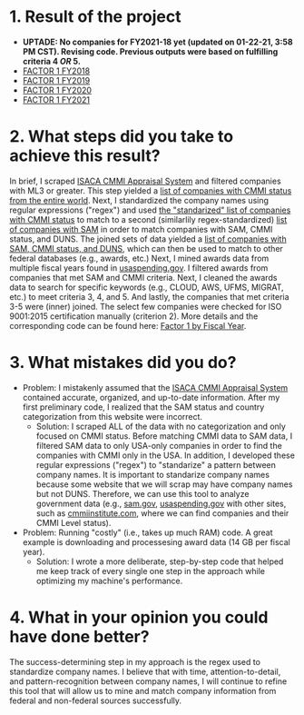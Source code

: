 # 1. Result of the project
- **UPTADE: No companies for FY2021-18 yet (updated on 01-22-21, 3:58 PM CST). Revising code. Previous outputs were based on fulfilling criteria 4 *OR* 5.**
- [FACTOR 1 FY2018](https://github.com/ericaosta/alagant/blob/main/F1/factor1_FY2018.xlsx)
- [FACTOR 1 FY2019](https://github.com/ericaosta/alagant/blob/main/F1/factor1_FY2019.xlsx)
- [FACTOR 1 FY2020](https://github.com/ericaosta/alagant/blob/main/F1/factor1_FY2020.xlsx) 
- [FACTOR 1 FY2021](https://github.com/ericaosta/alagant/blob/main/F1/factor1_FY2021.xlsx)
# 2. What steps did you take to achieve this result?
In brief, I scraped [ISACA CMMI Appraisal System](https://cmmiinstitute.com/pars/?StateId=33296d0d-c5c5-4d47-b36b-c692d73a5ab7) and filtered companies with ML3 or greater. This step yielded a [list of companies with CMMI status from the entire world](https://github.com/ericaosta/alagant/blob/main/F1/CMMI_RAW_WORLD.xlsx). Next, I standardized the company names using regular expressions ("regex") and used [the "standarized" list of companies with CMMI status](https://github.com/ericaosta/alagant/blob/main/F1/CMMI.xlsx) to match to a second (similarlily regex-standardized) [list of companies with SAM](https://github.com/ericaosta/alagant/blob/main/F1/company-unique-list.xlsx) in order to match companies with SAM, CMMI status, and DUNS. The joined sets of data yielded a [list of companies with SAM, CMMI status, and DUNS](https://github.com/ericaosta/alagant/blob/main/F1/SAM_CMMI.xlsx), which can then be used to match to other federal databases (e.g., awards, etc.) Next, I mined awards data from multiple fiscal years found in [usaspending.gov](https://www.usaspending.gov/download_center/award_data_archive). I filtered awards from companies that met SAM and CMMI criteria. Next, I cleaned the awards data to search for specific keywords (e.g., CLOUD, AWS, UFMS, MIGRAT, etc.) to meet criteria 3, 4, and 5. And lastly, the companies that met criteria 3-5 were (inner) joined. The select few companies were checked for ISO 9001:2015 certification manually (criterion 2). More details and the corresponding code can be found here: [Factor 1 by Fiscal Year](https://github.com/ericaosta/alagant/blob/main/F1/F1.md).
# 3. What mistakes did you do?
- Problem: I mistakenly assumed that the [ISACA CMMI Appraisal System](https://cmmiinstitute.com/pars/?StateId=33296d0d-c5c5-4d47-b36b-c692d73a5ab7) contained accurate, organized, and up-to-date information. After my first preliminary code, I realized that the SAM status and country categorization from this website were incorrect.
  - Solution: I scraped ALL of the data with no categorization and only focused on CMMI status. Before matching CMMI data to SAM data, I filtered SAM data to only USA-only companies in order to find the companies with CMMI only in the USA. In addition, I developed these regular expressions ("regex") to "standarize" a pattern between company names. It is important to standarize company names because some website that we will scrap may have company names but not DUNS. Therefore, we can use this tool to analyze government data (e.g., [sam.gov](https://www.sam.gov/SAM/), [usaspending.gov](https://www.usaspending.gov) with other sites, such as [cmmiinstitute.com](https://cmmiinstitute.com), where we can find companies and their CMMI Level status).
- Problem: Running "costly" (i.e., takes up much RAM) code. A great example is downloading and processesing award data (14 GB per fiscal year). 
  - Solution: I wrote a more deliberate, step-by-step code that helped me keep track of every single one step in the approach while optimizing my machine's performance. 
# 4. What in your opinion you could have done better?
The success-determining step in my approach is the regex used to standardize company names. I believe that with time, attention-to-detail, and pattern-recognition between company names, I will continue to refine this tool that will allow us to mine and match company information from federal and non-federal sources successfully. 
